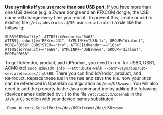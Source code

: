 **Use symlinks if you use more than one USB port.**  If you have more than one USB device (e.g. a Zwave dongle and an RFXCOM dongle, the USB name will change every time you reboot.  To prevent this, 
create or add to existing file (`/etc/udev/rules.d/50-usb-serial.rules`) a rule like the following:

    SUBSYSTEM=="tty", ATTRS{idVendor}=="0403", ATTRS{product}=="RFXrec433", SYMLINK+="USBrfx", GROUP="dialout", MODE="0666" SUBSYSTEM=="tty", ATTRS{idVendor}=="10c4", ATTRS{idProduct}=="ea60", SYMLINK+="USBzwave", GROUP="dialout", MODE="0666"

To get IdVendor, product, and IdProduct, you need to run (for USB0, USB1, ACM0 etc) `sudo udevadm info --attribute-walk --path=/sys/bus/usb-serial/devices/ttyUSB0`. There you can find IdVendor, product, and IdProduct. Replace these IDs in the rule and save the file. Now your stick can be referenced in OpenHab configuration as `/dev/USBzwave`. You will also need to add the property to the Java command line by adding the following (device names delimited by `:` ) to the file `/etc/init.d/openhab` in the `JAVA_ARGS` section with your device names substituted:

    -Dgnu.io.rxtx.SerialPorts=/dev/USBrfxcom:/dev/USBzwave
